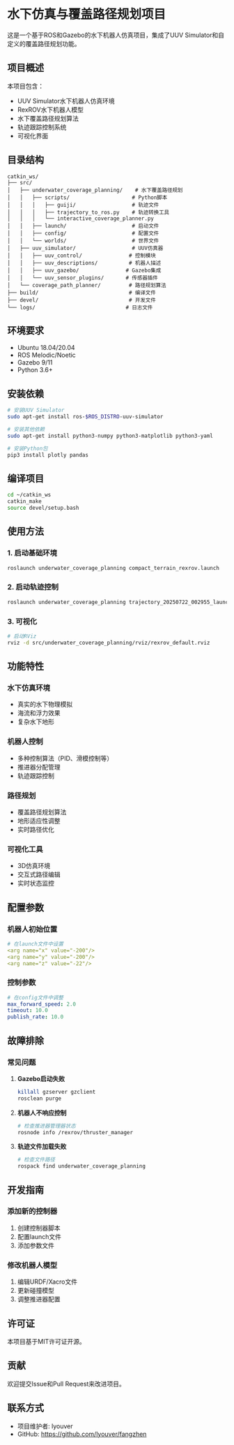# 水下仿真与覆盖路径规划项目

这是一个基于ROS和Gazebo的水下机器人仿真项目，集成了UUV Simulator和自定义的覆盖路径规划功能。

## 项目概述

本项目包含：
- UUV Simulator水下机器人仿真环境
- RexROV水下机器人模型
- 水下覆盖路径规划算法
- 轨迹跟踪控制系统
- 可视化界面

## 目录结构

```
catkin_ws/
├── src/
│   ├── underwater_coverage_planning/    # 水下覆盖路径规划
│   │   ├── scripts/                    # Python脚本
│   │   │   ├── guiji/                  # 轨迹文件
│   │   │   ├── trajectory_to_ros.py    # 轨迹转换工具
│   │   │   └── interactive_coverage_planner.py
│   │   ├── launch/                     # 启动文件
│   │   ├── config/                     # 配置文件
│   │   └── worlds/                     # 世界文件
│   ├── uuv_simulator/                  # UUV仿真器
│   │   ├── uuv_control/               # 控制模块
│   │   ├── uuv_descriptions/          # 机器人描述
│   │   ├── uuv_gazebo/               # Gazebo集成
│   │   └── uuv_sensor_plugins/       # 传感器插件
│   └── coverage_path_planner/         # 路径规划算法
├── build/                             # 编译文件
├── devel/                             # 开发文件
└── logs/                             # 日志文件
```

## 环境要求

- Ubuntu 18.04/20.04
- ROS Melodic/Noetic
- Gazebo 9/11
- Python 3.6+

## 安装依赖

```bash
# 安装UUV Simulator
sudo apt-get install ros-$ROS_DISTRO-uuv-simulator

# 安装其他依赖
sudo apt-get install python3-numpy python3-matplotlib python3-yaml

# 安装Python包
pip3 install plotly pandas
```

## 编译项目

```bash
cd ~/catkin_ws
catkin_make
source devel/setup.bash
```

## 使用方法

### 1. 启动基础环境

```bash
roslaunch underwater_coverage_planning compact_terrain_rexrov.launch
```

### 2. 启动轨迹控制

```bash
roslaunch underwater_coverage_planning trajectory_20250722_002955_launch_fixed.launch
```

### 3. 可视化

```bash
# 启动RViz
rviz -d src/underwater_coverage_planning/rviz/rexrov_default.rviz
```

## 功能特性

### 水下仿真环境
- 真实的水下物理模拟
- 海流和浮力效果
- 复杂水下地形

### 机器人控制
- 多种控制算法（PID、滑模控制等）
- 推进器分配管理
- 轨迹跟踪控制

### 路径规划
- 覆盖路径规划算法
- 地形适应性调整
- 实时路径优化

### 可视化工具
- 3D仿真环境
- 交互式路径编辑
- 实时状态监控

## 配置参数

### 机器人初始位置

```yaml
# 在launch文件中设置
<arg name="x" value="-200"/>
<arg name="y" value="-200"/>
<arg name="z" value="-22"/>
```

### 控制参数

```yaml
# 在config文件中调整
max_forward_speed: 2.0
timeout: 10.0
publish_rate: 10.0
```

## 故障排除

### 常见问题

1. **Gazebo启动失败**
   ```bash
   killall gzserver gzclient
   rosclean purge
   ```

2. **机器人不响应控制**
   ```bash
   # 检查推进器管理器状态
   rosnode info /rexrov/thruster_manager
   ```

3. **轨迹文件加载失败**
   ```bash
   # 检查文件路径
   rospack find underwater_coverage_planning
   ```

## 开发指南

### 添加新的控制器

1. 创建控制器脚本
2. 配置launch文件
3. 添加参数文件

### 修改机器人模型

1. 编辑URDF/Xacro文件
2. 更新碰撞模型
3. 调整推进器配置

## 许可证

本项目基于MIT许可证开源。

## 贡献

欢迎提交Issue和Pull Request来改进项目。

## 联系方式

- 项目维护者: lyouver
- GitHub: https://github.com/lyouver/fangzhen 